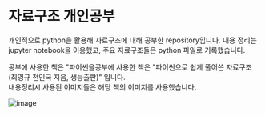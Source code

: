 # 자료구조 개인공부

개인적으로 python을 활용해 자료구조에 대해 공부한 repository입니다. 내용 정리는 jupyter notebook을 이용했고, 주요 자료구조들은 python 파일로 기록했습니다.  

공부에 사용한 책은 "파이썬을공부에 사용한 책은 "파이썬으로 쉽게 풀어쓴 자료구조(최영규 천인국 지음, 생능출판)" 입니다.  
내용정리시 사용된 이미지들은 해당 책의 이미지를 사용했습니다.
<br>

![image](https://user-images.githubusercontent.com/68596881/113824881-40656f00-97bb-11eb-8f34-90db29a365a9.png)
